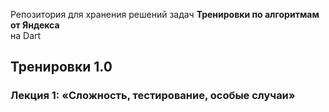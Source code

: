 Репозитория для хранения решений задач **Тренировки по алгоритмам от Яндекса** <br> на Dart

## Тренировки 1.0
### Лекция 1: «Сложность, тестирование, особые случаи»
